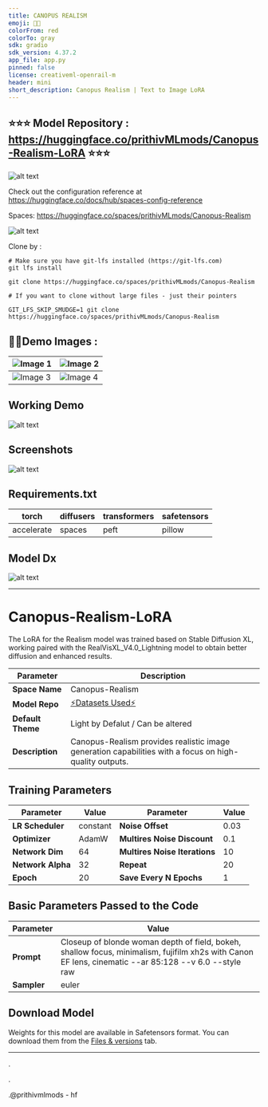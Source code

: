 ```yaml
---
title: CANOPUS REALISM
emoji: 🧒🏻
colorFrom: red
colorTo: gray
sdk: gradio
sdk_version: 4.37.2
app_file: app.py
pinned: false
license: creativeml-openrail-m
header: mini
short_description: Canopus Realism | Text to Image LoRA
---
```



## ⭐⭐⭐  Model Repository : https://huggingface.co/prithivMLmods/Canopus-Realism-LoRA  ⭐⭐⭐

![alt text](files/cc.png)

Check out the configuration reference at https://huggingface.co/docs/hub/spaces-config-reference

Spaces: https://huggingface.co/spaces/prithivMLmods/Canopus-Realism

![alt text](files/cover.png)

Clone by : 

    # Make sure you have git-lfs installed (https://git-lfs.com)
    git lfs install
    
    git clone https://huggingface.co/spaces/prithivMLmods/Canopus-Realism
    
    # If you want to clone without large files - just their pointers
    
    GIT_LFS_SKIP_SMUDGE=1 git clone https://huggingface.co/spaces/prithivMLmods/Canopus-Realism


## 🧒🏻Demo Images : 

| ![Image 1](assets/3.png) | ![Image 2](assets/8.png) |
|-------------------------|-------------------------|
| ![Image 3](assets/9.png) | ![Image 4](assets/11.png) |

## Working Demo

![alt text](files/yu.gif)

## Screenshots

![alt text](files/cce.png)

## Requirements.txt


| torch     | diffusers | transformers | safetensors |
|-----------|-----------|--------------|-------------|
| accelerate| spaces    | peft         | pillow      |

## Model Dx

![alt text](assets/xddr.png)

---

# Canopus-Realism-LoRA

The LoRA for the Realism model was trained based on Stable Diffusion XL, working paired with the RealVisXL_V4.0_Lightning model to obtain better diffusion and enhanced results.


| Parameter           | Description                                          |
|---------------------|------------------------------------------------------|
| **Space Name**      | Canopus-Realism                                      |
| **Model Repo**       | [⚡Datasets Used⚡](https://huggingface.co/datasets/prithivMLmods/Canopus-Realism-Minimalist) |
| **Default Theme**   |      Light by Defalut / Can be altered                                         |
| **Description**     | Canopus-Realism provides realistic image generation capabilities with a focus on high-quality outputs. |

## Training Parameters

| Parameter                  | Value       | Parameter                    | Value  |
|----------------------------|-------------|------------------------------|--------|
| **LR Scheduler**           | constant    | **Noise Offset**             | 0.03   |
| **Optimizer**              | AdamW       | **Multires Noise Discount**  | 0.1    |
| **Network Dim**            | 64          | **Multires Noise Iterations**| 10     |
| **Network Alpha**          | 32          | **Repeat**                   | 20     |
| **Epoch**                  | 20          | **Save Every N Epochs**      | 1      |

## Basic Parameters Passed to the Code

| Parameter                  | Value                                                                                      |
|----------------------------|--------------------------------------------------------------------------------------------|
| **Prompt**                 | Closeup of blonde woman depth of field, bokeh, shallow focus, minimalism, fujifilm xh2s with Canon EF lens, cinematic --ar 85:128 --v 6.0 --style raw |
| **Sampler**                | euler                                                                                      |

## Download Model

Weights for this model are available in Safetensors format. You can download them from the [Files & versions](https://huggingface.co/prithivMLmods/Canopus-Realism-LoRA/tree/main) tab.

---

.

.

.@prithivmlmods - hf
